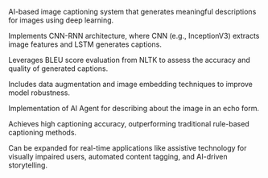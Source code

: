  AI-based image captioning system that generates meaningful descriptions for images using deep
 learning.
 
 Implements CNN-RNN architecture, where CNN (e.g., InceptionV3) extracts image features
 and LSTM generates captions.
 
 Leverages BLEU score evaluation from NLTK to assess the accuracy and quality of generated
 captions.
 
 Includes data augmentation and image embedding techniques to improve model robustness.
 
 Implementation of AI Agent for describing about the image in an echo form.
 
 Achieves high captioning accuracy, outperforming traditional rule-based captioning methods.
 
 Can be expanded for real-time applications like assistive technology for visually impaired users,
 automated content tagging, and AI-driven storytelling.
